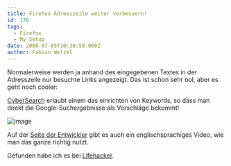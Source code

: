 ```yaml
---
title: Firefox Adresszeile weiter verbessern!
id: 176
tags:
  - Firefox
  - My Setup
date: 2008-07-05T10:38:59.000Z
author: Fabian Wetzel
---
```


Normalerweise werden ja anhand des eingegebenen Textes in der Adresszeile nur besuchte Links angezeigt. Das ist schon sehr ool, aber es geht noch cooler:

[CyberSearch](https://addons.mozilla.org/en-US/firefox/addon/7931) erlaubt einem das einrichten von Keywords, so dass man direkt die Google-Suchergebnisse als Vorschläge bekommt!

![image](https://az275061.vo.msecnd.net/blogmedia/2008/07/image13.png)

Auf der [Seite der Entwickler](http://cybernetnews.com/cybersearch/) gibt es auch ein englischsprachiges Video, wie man das ganze richtig nutzt.

Gefunden habe ich es bei [Lifehacker](http://lifehacker.com/397745/cybersearch-integrates-search-results-with-your-awesomebar).

